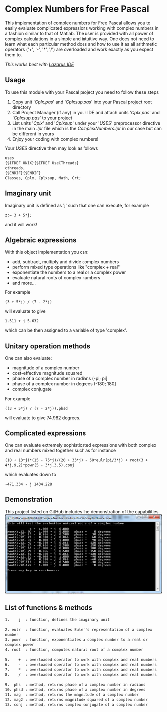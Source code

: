 # Complex Numbers for Free Pascal
This implementation of complex numbers for Free Pascal allows you to easily evaluate complicated expressions working with complex numbers in a fashion similar to that of Matlab. The user is provided with all power of complex calculations in a simple and intuitive way. One does not need to learn what each particular method does and how to use it as all arithmetic operators ('+', '-', '*', '/') are overloaded and work exactly as you expect them to.

*This works best with [Lazarus IDE](https://www.lazarus-ide.org/)*

## Usage
To use this module with your Pascal project you need to follow these steps

1. Copy unit '*Cplx.pas*' and '*Cplxsup.pas*' into your Pascal project root directory
2. Call Project Manager (if any) in your IDE and attach units '*Cplx.pas*' and '*Cplxsup.pas*' to your project
3. List units '*Cplx*' and '*Cplxsup*' under your '*USES*' preprocessor directive in the main *.lpr* file which is the *ComplexNumbers.lpr* in our case but can be different in yours
4. Enjoy your coding with complex numbers!

Your *USES* directive then may look as follows

	uses
	{$IFDEF UNIX}{$IFDEF UseCThreads}
	cthreads,
	{$ENDIF}{$ENDIF}
	Classes, Cplx, Cplxsup, Math, Crt;

## Imaginary unit
Imaginary unit is defined as 'j' such that one can execute, for example

    z:= 3 + 5*j;

and it will work!

## Algebraic expressions
With this object implementation you can:

- add, subtract, multiply and divide complex numbers
- perform mixed type operations like "complex + real"
- exponentiate the numbers to a real or a complex power
- evaluate natural roots of complex numbers
- and more...

For example

    (3 + 5*j) / (7 - 2*j)

will evaluate to give

	1.511 + j 5.632

which can be then assigned to a variable of type 'complex'.

## Unitary operation methods
One can also evaluate:

- magnitude of a complex number
- cost-effective magnitude squared
- phase of a complex number in radians (-pi; pi]
- phase of a complex number in degrees (-180; 180]
- complex conjugate

For example

    ((3 + 5*j) / (7 - 2*j)).phsd

will evaluate to give 74.982 degrees.

## Complicated expressions
One can evaluate extremely sophisticated expressions with both complex and real numbers mixed together such as for instance

	(10 + 13*j)*(15 - 75*j)/(20 + 33*j) - 50*eulr(pi/3*j) + root(3 + 4*j,9,2)*powr(5 - 3*j,3.5).conj

which evaluates down to

	-471.334 - j 1434.228

## Demonstration
This project listed on GitHub includes the demonstration of the capabilities
![Complex Numbers - screenshot](https://raw.githubusercontent.com/anton-a-tkachev/Complex-Numbers-for-Free-Pascal/master/Capture.PNG)

## List of functions & methods
	
    1.    j  : function, defines the imaginary unit
    
    2. eulr  : function, evaluates Euler's representation of a complex number
    3. powr  : function, exponentiates a complex number to a real or complex power
    4. root  : function, computes natural root of a complex number
    
    5.    +  : overloaded operator to work with complex and real numbers
    6.    -  : overloaded operator to work with complex and real numbers
    7.    *  : overloaded operator to work with complex and real numbers
    8.    /  : overloaded operator to work with complex and real numbers
    
    9.  phs  : method, returns phase of a complex number in radians
    10. phsd : method, returns phase of a complex number in degrees
    11. mag  : method, returns the magnitude of a complex number
    12. mag2 : method, returns magnitude squared of a complex number
    13. conj : method, returns complex conjugate of a complex number